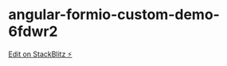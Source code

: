 # angular-formio-custom-demo-6fdwr2

[Edit on StackBlitz ⚡️](https://stackblitz.com/edit/angular-formio-custom-demo-6fdwr2)